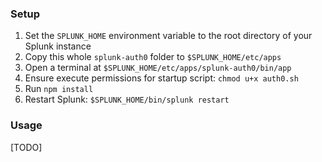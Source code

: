 ### Setup

1. Set the `SPLUNK_HOME` environment variable to the root directory of your Splunk instance
2. Copy this whole `splunk-auth0` folder to `$SPLUNK_HOME/etc/apps`
3. Open a terminal at `$SPLUNK_HOME/etc/apps/splunk-auth0/bin/app`
4. Ensure execute permissions for startup script: `chmod u+x auth0.sh`
4. Run `npm install`
5. Restart Splunk: `$SPLUNK_HOME/bin/splunk restart`

### Usage
[TODO]

